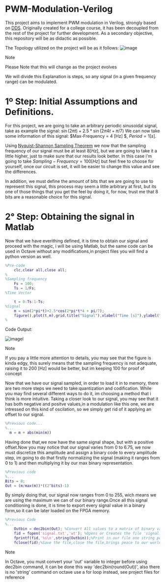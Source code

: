 # PWM-Modulation-Verilog
This project aims to implement PWM modulation in Verilog, strongly based on [DDS](https://www.wikiwand.com/en/Direct_digital_synthesis). Originally created for a college course, it has been decoupled from the rest of the project for further development. As a secondary objective, this repository will be as didactic as possible.

The Topology utilized on the project will be as it follows: 
![image](https://github.com/Tiago-o-Oliveira/PWM-Modulation-Verilog/assets/116642713/7d2d46e2-ad1a-41cd-aeaf-3151d9f2a201)

>[!NOTE]
>Please Note that this will change as the project evolves

We will divide this Explanation is steps, so any signal (in a given frequency range) can be modulated.

# 1º Step: Initial Assumptions and Definitions.

For this project, we are going to take an arbitrary periodic sinusoidal signal, take as example the signal: $\sin{(2\pi t)}+2.5*\sin{(2\pi 4t+\pi/7)}$
We can now take some information of this signal: $Max-Frequency = 4 [Hz] $, $Period = 1 [s]$.

Using [Nyquist-Shannon Sampling Theorem](https://www.wikiwand.com/en/Nyquist%E2%80%93Shannon_sampling_theorem) we now that the sampling frequency of our signal must be at least $8 [Hz]$, but we are going to take it a little higher, just to make sure that our results look better. In this case i'm going to take $Sampling-Frequency = 100 [Hz]$ but feel free to choose for yourself, once our circuit is set, it will be easier to change this value and see the differences.

In addition, we must define the amount of bits that we are going to use to represent this signal, this process may seem a little arbitrary at first, but its one of those things that you get the feel by doing it, for now, trust me that 8 bits are a reasonable choice for this signal.

# 2° Step: Obtaining the signal in Matlab

Now that we have everithing defined, it is time to obtain our signal and proceed with the magic, i will be using Matlab, but the same code can be used in Octave without any modifications,in project files you will find a python version as well.
```Matlab
%Pre-code 
    clc,clear all,close all;
%
%Sampling frequency
    Fs = 100;
    Ts = 1/Fs;
%Time Vector

    t = 0:Ts:1-Ts;
%Signal
    m = sin(2*pi*t)+2.5*cos(2*pi*t*4 + pi/7);
    figure(),plot(t,m),grid,title("Signal"),xlabel("Time [s]"),ylabel("Amplitute [V]");
%

```
Code Output:

![imagel](https://github.com/Tiago-o-Oliveira/PWM-Modulation-Verilog/assets/116642713/287f49dd-c151-48b3-b41d-c5d3dfd6df42)
>[!NOTE]
>If you pay a little more attention to details, you may see that the figure is kinda edgy, this surely means that the sampling frequency is not adequate, raising it to 200 [Hz] would be better, but im keeping 100 for proof of concept

Now that we have our signal sampled, in order to load it in to memory, there are two more steps we need to take:quantization and codification.
While you may find several different ways to do it, im choosing a method that i think is more intuitive. Taking a closer look to our signal, you may see that it has both negative and positve values,in a modulation like this one, we are intressed on this kind of oscilation, so we simply get rid of it applying an offset to our signal.
```Matlab
%Previous code...
%...
  m = m + abs(min(m))
```
Having done that,we now have the same signal shape, but with a positive offset.Now you may notice that our signal varies from 0 to 6.75, we now must discretize this amplitude and assign a binary code to every amplitude step, im going to do that firstly normalizing the signal (making it ranges from 0 to 1) and then multiplying it by our max binary representation.
```Matlab
%Previous code
%...
Bits = 8;
Out = (m/max(m))*((2^bits)-1)
```
By simply doing that, our signal now ranges from 0 to 255, wich means we are using the maximum we can of our binary range.Once all this signal conditioning is done, it is time to export every signal value in a binary form,so it can be later loaded on the FPGA memory.
```Matlab
%Previous Code
%...
    Outbin = dec2bin(Out); %Convert All values to a matrix of binary values string
    fid = fopen('signal.txt','wt'); %Opens or Creates the file 'signal.txt' in write mode
    fprintf(fid,'%s\n',string(Outbin));%Print in our file one string per line
    fclose(fid);%Save the file,close the file,brings peace to our world
```
>[!NOTE]
>In Octave, you must convert your 'out' variable to integer before using dec2bin command, it can be done this way 'dec2bin(round(Out))', also there is no 'string' command on octave use a for loop instead, see project files for reference

